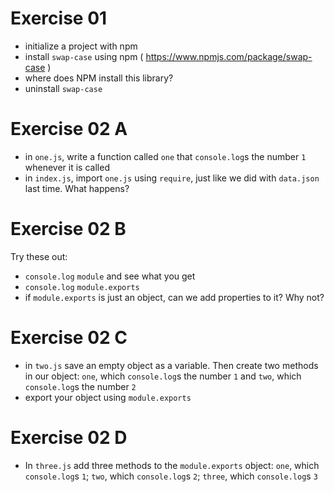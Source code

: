 # Exercise 01
- initialize a project with npm
- install `swap-case` using npm ( https://www.npmjs.com/package/swap-case )
- where does NPM install this library?
- uninstall `swap-case`

# Exercise 02 A
- in `one.js`, write a function called `one` that `console.log`s the number `1` whenever it is called
- in `index.js`, import `one.js` using `require`, just like we did with `data.json` last time. What happens?

# Exercise 02 B
Try these out:
- `console.log` `module` and see what you get
- `console.log` `module.exports`
- if `module.exports` is just an object, can we add properties to it? Why not?

# Exercise 02 C
- in `two.js` save an empty object as a variable. Then create two methods in our object: `one`, which `console.log`s the number `1` and `two`, which `console.log`s the number `2`
- export your object using `module.exports`

# Exercise 02 D
- In `three.js` add three methods to the `module.exports` object: `one`, which `console.log`s `1`; `two`, which `console.log`s `2`; `three`, which `console.log`s `3`
